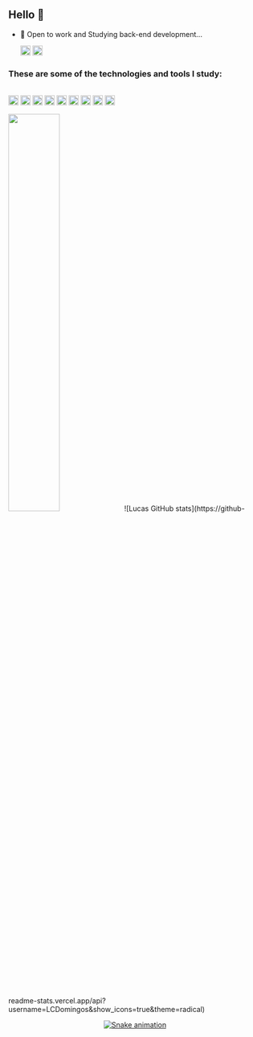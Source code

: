 ## Hello 👋



- 🔭 Open to work  and Studying back-end development...

  <a href="https://www.linkedin.com/in/lucas-c-domingos/" target="_blank"><img height="20em" src="https://img.shields.io/badge/LinkedIn-0077B5?style=for-the-badge&logo=linkedin&logoColor=white"></a>
 	<a href="mailto:lucas.c.domingos@hotmail.com" target="_blank"><img height="20em" src="https://img.shields.io/badge/Microsoft_Outlook-0078D4?style=for-the-badge&logo=microsoft-outlook&logoColor=white"></a>
   
 	

### These are some of the technologies and tools I study:
<div style="display: inline_block"><br>
  <img align="center" img height="20em" alt=""SPRING" src="https://img.shields.io/badge/Spring-6DB33F?style=for-the-badge&logo=spring&logoColor=white" /> 
  <img align="center" img height="20em" alt=""POSTGRES" src="https://img.shields.io/badge/PostgreSQL-316192?style=for-the-badge&logo=postgresql&logoColor=white" /> 
  <img align="center" img height="20em" alt=""JAVASCRIPT" src="https://img.shields.io/badge/JavaScript-323330?style=for-the-badge&logo=javascript&logoColor=F7DF1E" />    
  <img align="center" img height="20em" alt=""JAVA" src="https://img.shields.io/badge/Java-ED8B00?style=for-the-badge&logo=java&logoColor=white" /> 
  <img align="center" img height="20em" alt=""HTML5" src="https://img.shields.io/badge/HTML5-E34F26?style=for-the-badge&logo=html5&logoColor=white" />
  <img align="center" img height="20em" alt=""CSS3" src="https://img.shields.io/badge/CSS3-1572B6?style=for-the-badge&logo=css3&logoColor=white" /> 
  <img align="center" img height="20em" alt=""PYTHON" src="https://img.shields.io/badge/Python-14354C?style=for-the-badge&logo=python&logoColor=white" /> 
  <img align="center" img height="20em" alt=""C#" src="https://img.shields.io/badge/C%23-239120?style=for-the-badge&logo=c-sharp&logoColor=white" /> 
  <img align="center" img height="20em" alt=""UNITY" src="https://img.shields.io/badge/Unity-100000?style=for-the-badge&logo=unity&logoColor=white" /> 
  
   
</div><br>
  
  <img width="45%" src="https://github-readme-stats.vercel.app/api/top-langs/?username=LCDomingos&layout=compact&langs_count=7&theme=dark"/>
  ![Lucas GitHub stats](https://github-readme-stats.vercel.app/api?username=LCDomingos&show_icons=true&theme=radical)



<div align="center">
  <a href="https://github.com/LCDomingos">
  
  ![Snake animation](https://github.com/LCDomingos/LCDomingos/blob/output/github-contribution-grid-snake.svg)
  
</div>

